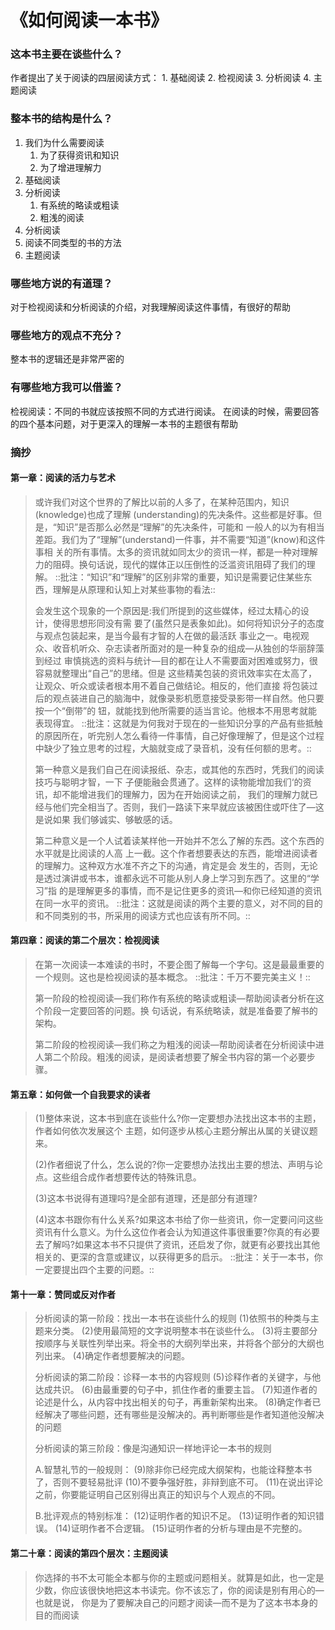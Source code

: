# 《如何阅读一本书》

### 这本书主要在谈些什么？

作者提出了关于阅读的四层阅读方式： 1. 基础阅读 2. 检视阅读 3. 分析阅读 4. 主题阅读

### 整本书的结构是什么？

1. 我们为什么需要阅读
   1. 为了获得资讯和知识
   2. 为了增进理解力
2. 基础阅读
3. 分析阅读
   1. 有系统的略读或粗读
   2. 粗浅的阅读
4. 分析阅读
5. 阅读不同类型的书的方法
6. 主题阅读

### 哪些地方说的有道理？

对于检视阅读和分析阅读的介绍，对我理解阅读这件事情，有很好的帮助

### 哪些地方的观点不充分？

整本书的逻辑还是非常严密的

### 有哪些地方我可以借鉴？

检视阅读：不同的书就应该按照不同的方式进行阅读。 在阅读的时候，需要回答的四个基本问题，对于更深入的理解一本书的主题很有帮助

### 摘抄

#### 第一章：阅读的活力与艺术

> 或许我们对这个世界的了解比以前的人多了，在某种范围内，知识\(knowledge\)也成了理解 \(understanding\)的先决条件。这些都是好事。但是，“知识”是否那么必然是“理解”的先决条件，可能和 一般人的以为有相当差距。我们为了“理解”\(understand\)一件事，并不需要“知道”\(know\)和这件事相 关的所有事情。太多的资讯就如同太少的资讯一样，都是一种对理解力的阻碍。换句话说，现代的媒体正以压倒性的泛滥资讯阻碍了我们的理解。 ::批注：“知识”和“理解”的区别非常的重要，知识是需要记住某些东西，理解是从原理和认知上对某些事物的看法::
>
> 会发生这个现象的一个原因是:我们所提到的这些媒体，经过太精心的设计，使得思想形同没有需 要了\(虽然只是表象如此\)。如何将知识分子的态度与观点包装起来，是当今最有才智的人在做的最活跃 事业之一。电视观众、收音机听众、杂志读者所面对的是一种复杂的组成—从独创的华丽辞藻到经过 审慎挑选的资料与统计—目的都在让人不需要面对困难或努力，很容易就整理出“自己”的思绪。但是 这些精美包装的资讯效率实在太高了，让观众、听众或读者根本用不着自己做结论。相反的，他们直接 将包装过后的观点装进自己的脑海中，就像录影机愿意接受录影带一样自然。他只要按一个“倒带”的 钮，就能找到他所需要的适当言论。他根本不用思考就能表现得宜。 ::批注：这就是为何我对于现在的一些知识分享的产品有些抵触的原因所在，听完别人怎么看待一件事情，自己好像理解了，但是这个过程中缺少了独立思考的过程，大脑就变成了录音机，没有任何额的思考。::
>
> 第一种意义是我们自己在阅读报纸、杂志，或其他的东西时，凭我们的阅读技巧与聪明才智，一下 子便能融会贯通了。这样的读物能增加我们‘的资讯，却不能增进我们的理解力，因为在开始阅读之前， 我们的理解力就已经与他们完全相当了。否则，我们一路读下来早就应该被困住或吓住了—这是说如果 我们够诚实、够敏感的话。
>
> 第二种意义是一个人试着读某样他一开始并不怎么了解的东西。这个东西的水平就是比阅读的人高 上一截。这个作者想要表达的东西，能增进阅读者的理解力。这种双方水准不齐之下的沟通，肯定是会 发生的，否则，无论是透过演讲或书本，谁都永远不可能从别人身上学习到东西了。这里的“学习”指 的是理解更多的事情，而不是记住更多的资讯—和你已经知道的资讯在同一水平的资讯。 ::批注：这就是阅读的两个主要的意义，对不同的目的和不同类别的书，所采用的阅读方式也应该有所不同。::

#### 第四章：阅读的第二个层次：检视阅读

> 在第一次阅读一本难读的书时，不要企图了解每一个字句。这是最最重要的一个规则。这也是检视阅读的基本概念。 ::批注：千万不要完美主义！::
>
> 第一阶段的检视阅读—我们称作有系统的略读或粗读—帮助阅读者分析在这个阶段一定要回答的问题。换 句话说，有系统略读，就是准备要了解书的架构。
>
> 第二阶段的检视阅读—我们称之为粗浅的阅读—帮助阅读者在分析阅读中进人第二个阶段。粗浅的阅读，是阅读者想要了解全书内容的第一个必要步骤。

#### 第五章：如何做一个自我要求的读者

> \(1\)整体来说，这本书到底在谈些什么?你一定要想办法找出这本书的主题，作者如何依次发展这个 主题，如何逐步从核心主题分解出从属的关键议题来。
>
> \(2\)作者细说了什么，怎么说的?你一定要想办法找出主要的想法、声明与论点。这些组合成作者想要传达的特殊讯息。
>
> \(3\)这本书说得有道理吗?是全部有道理，还是部分有道理?
>
> \(4\)这本书跟你有什么关系?如果这本书给了你一些资讯，你一定要问问这些资讯有什么意义。为什么这位作者会认为知道这件事很重要?你真的有必要去了解吗?如果这本书不只提供了资讯，还启发了你，就更有必要找出其他相关的、更深的含意或建议，以获得更多的启示。 ::批注：关于一本书，你一定要提出四个主要的问题。::

#### 第十一章：赞同或反对作者

> 分析阅读的第一阶段：找出一本书在谈些什么的规则 \(1\)依照书的种类与主题来分类。 \(2\)使用最简短的文字说明整本书在谈些什么。 \(3\)将主要部分按顺序与关联性列举出来。将全书的大纲列举出来，并将各个部分的大纲也列出来。 \(4\)确定作者想要解决的问题。
>
> 分析阅读的第二阶段：诊释一本书的内容规则 \(5\)诊释作者的关键字，与他达成共识。 \(6\)由最重要的句子中，抓住作者的重要主旨。 \(7\)知道作者的论述是什么，从内容中找出相关的句子，再重新架构出来。 \(8\)确定作者已经解决了哪些问题，还有哪些是没解决的。再判断哪些是作者知道他没解决的问题
>
> 分析阅读的第三阶段：像是沟通知识一样地评论一本书的规则
>
> A.智慧礼节的一般规则： \(9\)除非你已经完成大纲架构，也能诠释整本书了，否则不要轻易批评 \(10\)不要争强好胜，非辩到底不可。 \(11\)在说出评论之前，你要能证明自己区别得出真正的知识与个人观点的不同。
>
> B.批评观点的特别标准： \(12\)证明作者的知识不足。 \(13\)证明作者的知识错误。 \(14\)证明作者不合逻辑。 \(15\)证明作者的分析与理由是不完整的。

#### 第二十章：阅读的第四个层次：主题阅读

> 你选择的书不太可能全本都与你的主题或问题相关。就算是如此，也一定是少数，你应该很快地把这本书读完。你不该忘了，你的阅读是别有用心的—也就是说， 你是为了要解决自己的问题才阅读—而不是为了这本书本身的目的而阅读

